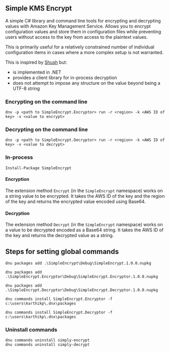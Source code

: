 ## Simple KMS Encrypt

A simple C# library and command line tools for encrypting and decrypting values
with Amazon Key Management Service. Allows you to encrypt configuration values
and store them in configuration files while preventing users without access to
the key from access to the plaintext values.

This is primarily useful for a relatively constrained number of individual
configuration items in cases where a more complex setup is not warranted.

This is inspired by [Shush](https://github.com/realestate-com-au/shush) but:

* is implemented in .NET
* provides a client library for in-process decryption
* does not attempt to impose any structure on the value beyond being a UTF-8
string

### Encrypting on the command line

```
dnx -p <path to SimpleEncrypt.Encryptor> run -r <region> -k <AWS ID of key> -v <value to encrypt>
```
### Decrypting on the command line

```
dnx -p <path to SimpleEncrypt.Decryptor> run -r <region> -k <AWS ID of key> -v <value to decrypt>
```

### In-process

```
Install-Package SimpleEncrypt
```

#### Encryption

The extension method `Encrypt` (in the `SimpleEncrypt` namespace) works on a
string value to be encrypted. It takes the AWS ID of the key and the region of
the key and returns the encrypted value encoded using Base64.

#### Decryption

The extension method `Decrypt` (in the `SimpleEncrypt` namespace) works on a
value to be decrypted encoded as a Base64 string. It takes the AWS ID of the key
and returns the decrypted value as a string.


## Steps for setting global commands

```
dnu packages add .\SimpleEncrypt\Debug\SimpleEncrypt.1.0.0.nupkg

dnu packages add .\SimpleEncrypt.Encryptor\Debug\SimpleEncrypt.Encryptor.1.0.0.nupkg

dnu packages add .\SimpleEncrypt.Decryptor\Debug\SimpleEncrypt.Decryptor.1.0.0.nupkg

dnu commands install SimpleEncrypt.Encryptor -f c:\users\karthikp\.dnx\packages

dnu commands install SimpleEncrypt.Decryptor -f c:\users\karthikp\.dnx\packages
```

### Uninstall commands

```
dnu commands uninstall simply-encrypt
dnu commands uninstall simply-decrypt
```